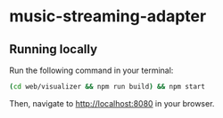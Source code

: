 # music-streaming-adapter

## Running locally

Run the following command in your terminal:

```bash
(cd web/visualizer && npm run build) && npm start
```

Then, navigate to [http://localhost:8080](http://localhost:8080) in your browser.
